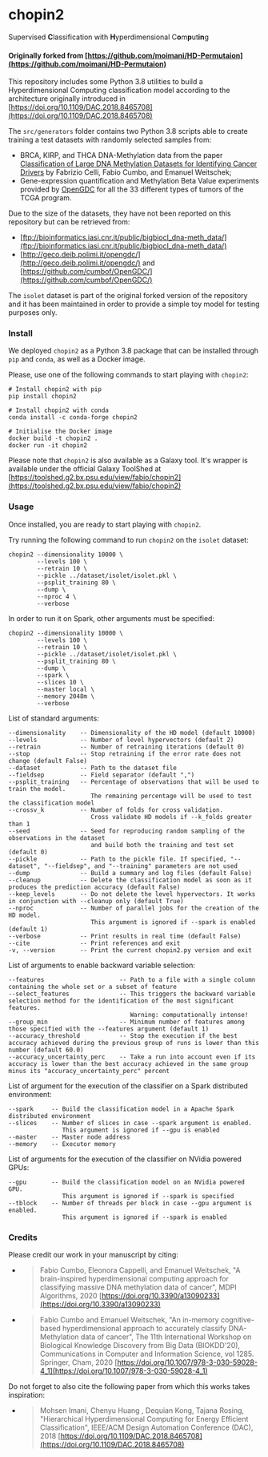 # chopin2
Supervised **C**lassification with **H**yperdimensional C**o**m**p**ut**in**g

#### Originally forked from [https://github.com/moimani/HD-Permutaion](https://github.com/moimani/HD-Permutaion)

This repository includes some Python 3.8 utilities to build a Hyperdimensional Computing classification model according to the architecture
originally introduced in [https://doi.org/10.1109/DAC.2018.8465708](https://doi.org/10.1109/DAC.2018.8465708)

The `src/generators` folder contains two Python 3.8 scripts able to create training a test datasets with randomly selected samples from:
- BRCA, KIRP, and THCA DNA-Methylation data from the paper [Classification of Large DNA Methylation Datasets for Identifying Cancer Drivers](https://doi.org/10.1016/j.bdr.2018.02.005) by Fabrizio Celli, Fabio Cumbo, and Emanuel Weitschek;
- Gene-expression quantification and Methylation Beta Value experiments provided by [OpenGDC](https://github.com/cumbof/OpenGDC/) for all the 33 different types of tumors of the TCGA program.

Due to the size of the datasets, they have not been reported on this repository but can be retrieved from: 
- [ftp://bioinformatics.iasi.cnr.it/public/bigbiocl_dna-meth_data/](ftp://bioinformatics.iasi.cnr.it/public/bigbiocl_dna-meth_data/)
- [http://geco.deib.polimi.it/opengdc/](http://geco.deib.polimi.it/opengdc/) and [https://github.com/cumbof/OpenGDC/](https://github.com/cumbof/OpenGDC/)

The `isolet` dataset is part of the original forked version of the repository and it has been maintained in order to provide a simple 
toy model for testing purposes only.

### Install

We deployed `chopin2` as a Python 3.8 package that can be installed through `pip` and `conda`, as well as a Docker image.

Please, use one of the following commands to start playing with `chopin2`:

```
# Install chopin2 with pip
pip install chopin2

# Install chopin2 with conda
conda install -c conda-forge chopin2

# Initialise the Docker image
docker build -t chopin2 .
docker run -it chopin2
```

Please note that `chopin2` is also available as a Galaxy tool. It's wrapper is available under the official Galaxy ToolShed at [https://toolshed.g2.bx.psu.edu/view/fabio/chopin2](https://toolshed.g2.bx.psu.edu/view/fabio/chopin2)

### Usage

Once installed, you are ready to start playing with `chopin2`.

Try running the following command to run `chopin2` on the `isolet` dataset:
```
chopin2 --dimensionality 10000 \
        --levels 100 \
        --retrain 10 \
        --pickle ../dataset/isolet/isolet.pkl \
        --psplit_training 80 \
        --dump \
        --nproc 4 \
        --verbose
```

In order to run it on Spark, other arguments must be specified:
```
chopin2 --dimensionality 10000 \
        --levels 100 \
        --retrain 10 \
        --pickle ../dataset/isolet/isolet.pkl \
        --psplit_training 80 \
        --dump \
        --spark \
        --slices 10 \
        --master local \
        --memory 2048m \
        --verbose
```

List of standard arguments:
```
--dimensionality    -- Dimensionality of the HD model (default 10000)
--levels            -- Number of level hypervectors (default 2)
--retrain           -- Number of retraining iterations (default 0)
--stop              -- Stop retraining if the error rate does not change (default False)
--dataset           -- Path to the dataset file
--fieldsep          -- Field separator (default ",")
--psplit_training   -- Percentage of observations that will be used to train the model. 
                       The remaining percentage will be used to test the classification model
--crossv_k          -- Number of folds for cross validation.
                       Cross validate HD models if --k_folds greater than 1
--seed              -- Seed for reproducing random sampling of the observations in the dataset 
                       and build both the training and test set (default 0)
--pickle            -- Path to the pickle file. If specified, "--dataset", "--fieldsep", and "--training" parameters are not used
--dump              -- Build a summary and log files (default False)
--cleanup           -- Delete the classification model as soon as it produces the prediction accuracy (default False)
--keep_levels       -- Do not delete the level hypervectors. It works in conjunction with --cleanup only (default True)
--nproc             -- Number of parallel jobs for the creation of the HD model.
                       This argument is ignored if --spark is enabled (default 1)
--verbose           -- Print results in real time (default False)
--cite              -- Print references and exit
-v, --version       -- Print the current chopin2.py version and exit
```

List of arguments to enable backward variable selection:
```
--features                     -- Path to a file with a single column containing the whole set or a subset of feature
--select_features              -- This triggers the backward variable selection method for the identification of the most significant features.
                                  Warning: computationally intense!
--group_min                    -- Minimum number of features among those specified with the --features argument (default 1)
--accuracy_threshold           -- Stop the execution if the best accuracy achieved during the previous group of runs is lower than this number (default 60.0)
--accuracy_uncertainty_perc    -- Take a run into account even if its accuracy is lower than the best accuracy achieved in the same group minus its "accuracy_uncertainty_perc" percent
```

List of argument for the execution of the classifier on a Spark distributed environment:
```
--spark     -- Build the classification model in a Apache Spark distributed environment
--slices    -- Number of slices in case --spark argument is enabled. 
               This argument is ignored if --gpu is enabled
--master    -- Master node address
--memory    -- Executor memory
```

List of arguments for the execution of the classifier on NVidia powered GPUs:
```
--gpu       -- Build the classification model on an NVidia powered GPU. 
               This argument is ignored if --spark is specified
--tblock    -- Number of threads per block in case --gpu argument is enabled. 
               This argument is ignored if --spark is enabled
```

### Credits

Please credit our work in your manuscript by citing:

- > Fabio Cumbo, Eleonora Cappelli, and Emanuel Weitschek, "A brain-inspired hyperdimensional computing approach for classifying massive DNA methylation data of cancer", MDPI Algorithms, 2020 [https://doi.org/10.3390/a13090233](https://doi.org/10.3390/a13090233)

- > Fabio Cumbo and Emanuel Weitschek, "An in-memory cognitive-based hyperdimensional approach to accurately classify DNA-Methylation data of cancer", The 11th International Workshop on Biological Knowledge Discovery from Big Data (BIOKDD'20), Communications in Computer and Information Science, vol 1285. Springer, Cham, 2020 [https://doi.org/10.1007/978-3-030-59028-4_1](https://doi.org/10.1007/978-3-030-59028-4_1)

Do not forget to also cite the following paper from which this works takes inspiration:

- > Mohsen Imani, Chenyu Huang , Dequian Kong, Tajana Rosing, "Hierarchical Hyperdimensional Computing for Energy Efficient Classification", IEEE/ACM Design Automation Conference (DAC), 2018 [https://doi.org/10.1109/DAC.2018.8465708](https://doi.org/10.1109/DAC.2018.8465708)
